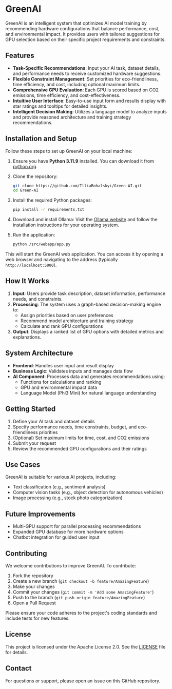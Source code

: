 # GreenAI

GreenAI is an intelligent system that optimizes AI model training by recommending hardware configurations that balance performance, cost, and environmental impact. It provides users with tailored suggestions for GPU selection based on their specific project requirements and constraints.

## Features

- **Task-Specific Recommendations**: Input your AI task, dataset details, and performance needs to receive customized hardware suggestions.
- **Flexible Constraint Management**: Set priorities for eco-friendliness, time efficiency, and cost, including optional maximum limits.
- **Comprehensive GPU Evaluation**: Each GPU is scored based on CO2 emissions, time efficiency, and cost-effectiveness.
- **Intuitive User Interface**: Easy-to-use input form and results display with star ratings and tooltips for detailed insights.
- **Intelligent Decision Making**: Utilizes a language model to analyze inputs and provide reasoned architecture and training strategy recommendations.

## Installation and Setup

Follow these steps to set up GreenAI on your local machine:

1. Ensure you have **Python 3.11.9** installed. You can download it from [python.org](https://www.python.org/downloads/).

2. Clone the repository:
    ```bash
    git clone https://github.com/IlliaRohalskyi/Green-AI.git
    cd Green-AI
    ```

3. Install the required Python packages:
    ```bash
    pip install -r requirements.txt
    ```

4. Download and install Ollama:
    Visit the [Ollama website](https://ollama.com/) and follow the installation instructions for your operating system.

5. Run the application:
    ```bash
    python /src/webapp/app.py
    ```

This will start the GreenAI web application. You can access it by opening a web browser and navigating to the address (typically `http://localhost:5000`).

## How It Works

1. **Input**: Users provide task description, dataset information, performance needs, and constraints.
2. **Processing**: The system uses a graph-based decision-making engine to:
   - Assign priorities based on user preferences
   - Recommend model architecture and training strategy
   - Calculate and rank GPU configurations
3. **Output**: Displays a ranked list of GPU options with detailed metrics and explanations.

## System Architecture

- **Frontend**: Handles user input and result display
- **Business Logic**: Validates inputs and manages data flow
- **AI Component**: Processes data and generates recommendations using:
  - Functions for calculations and ranking
  - GPU and environmental impact data
  - Language Model (Phi3 Mini) for natural language understanding

## Getting Started

1. Define your AI task and dataset details
2. Specify performance needs, time constraints, budget, and eco-friendliness priorities
3. (Optional) Set maximum limits for time, cost, and CO2 emissions
4. Submit your request
5. Review the recommended GPU configurations and their ratings

## Use Cases

GreenAI is suitable for various AI projects, including:
- Text classification (e.g., sentiment analysis)
- Computer vision tasks (e.g., object detection for autonomous vehicles)
- Image processing (e.g., stock photo categorization)

## Future Improvements

- Multi-GPU support for parallel processing recommendations
- Expanded GPU database for more hardware options
- Chatbot integration for guided user input

## Contributing

We welcome contributions to improve GreenAI. To contribute:

1. Fork the repository
2. Create a new branch (`git checkout -b feature/AmazingFeature`)
3. Make your changes
4. Commit your changes (`git commit -m 'Add some AmazingFeature'`)
5. Push to the branch (`git push origin feature/AmazingFeature`)
6. Open a Pull Request

Please ensure your code adheres to the project's coding standards and include tests for new features.

## License

This project is licensed under the Apache License 2.0. See the [LICENSE](LICENSE) file for details.

## Contact

For questions or support, please open an issue on this GitHub repository.
